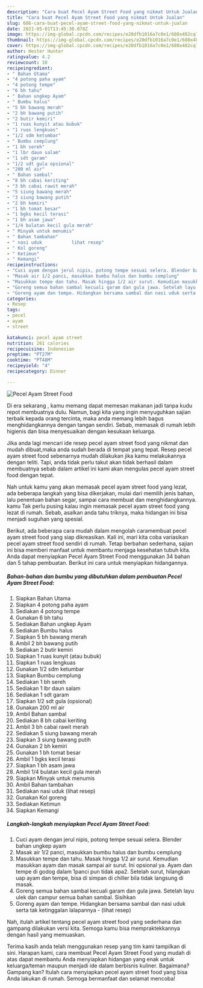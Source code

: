 ```yaml
---
description: "Cara buat Pecel Ayam Street Food yang nikmat Untuk Jualan"
title: "Cara buat Pecel Ayam Street Food yang nikmat Untuk Jualan"
slug: 686-cara-buat-pecel-ayam-street-food-yang-nikmat-untuk-jualan
date: 2021-05-01T13:45:30.078Z
image: https://img-global.cpcdn.com/recipes/e20dfb1016a7c0e1/680x482cq70/pecel-ayam-street-food-foto-resep-utama.jpg
thumbnail: https://img-global.cpcdn.com/recipes/e20dfb1016a7c0e1/680x482cq70/pecel-ayam-street-food-foto-resep-utama.jpg
cover: https://img-global.cpcdn.com/recipes/e20dfb1016a7c0e1/680x482cq70/pecel-ayam-street-food-foto-resep-utama.jpg
author: Hester Hunter
ratingvalue: 4.2
reviewcount: 10
recipeingredient:
- " Bahan Utama"
- "4 potong paha ayam"
- "4 potong tempe"
- "6 bh tahu"
- " Bahan ungkep Ayam"
- " Bumbu halus"
- "5 bh bawang merah"
- "2 bh bawang putih"
- "2 butir kemiri"
- "1 ruas kunyit atau bubuk"
- "1 ruas lengkuas"
- "1/2 sdm ketumbar"
- " Bumbu cemplung"
- "1 bh sereh"
- "1 lbr daun salam"
- "1 sdt garam"
- "1/2 sdt gula opsional"
- "200 ml air"
- " Bahan sambal"
- "8 bh cabai keriting"
- "3 bh cabai rawit merah"
- "5 siung bawang merah"
- "3 siung bawang putih"
- "2 bh kemiri"
- "1 bh tomat besar"
- "1 bgks kecil terasi"
- "1 bh asam jawa"
- "1/4 bulatan kecil gula merah"
- " Minyak untuk menumis"
- " Bahan tambahan"
- " nasi uduk           lihat resep"
- " Kol goreng"
- " Ketimun"
- " Kemangi"
recipeinstructions:
- "Cuci ayam dengan jerul nipis, potong tempe sesuai selera. Blender bahan ungkep ayam"
- "Masak air 1/2 panci, masukkan bumbu halus dan bumbu cemplung"
- "Masukkan tempe dan tahu. Masak hingga 1/2 air surut. Kemudian masukkan ayam dan masak sampai air surut. Ini opsional ya. Ayam dan tempe di godog dalam 1panci pun tidak apa2. Setelah surut, hilangkan uap ayam dan tempe, bisa di simpan di chiller bila tidak langsung di masak."
- "Goreng semua bahan sambal kecuali garam dan gula jawa. Setelah layu ulek dan campur semua bahan sambal. Sisihkan"
- "Goreng ayam dan tempe. Hidangkan bersama sambal dan nasi uduk serta tak ketinggalan lalapannya           (lihat resep)"
categories:
- Resep
tags:
- pecel
- ayam
- street

katakunci: pecel ayam street 
nutrition: 261 calories
recipecuisine: Indonesian
preptime: "PT27M"
cooktime: "PT48M"
recipeyield: "4"
recipecategory: Dinner

---
```



![Pecel Ayam Street Food](https://img-global.cpcdn.com/recipes/e20dfb1016a7c0e1/680x482cq70/pecel-ayam-street-food-foto-resep-utama.jpg)

Di era  sekarang , kamu memang dapat memesan makanan jadi tanpa kudu repot membuatnya dulu. Namun, bagi kita yang ingin menyuguhkan sajian terbaik kepada orang tercinta, maka anda memang lebih bagus menghidangkannya dengan tangan sendiri. Sebab, memasak di rumah lebih higienis dan bisa menyesuaikan dengan kesukaan keluarga.

Jika anda lagi mencari ide resep pecel ayam street food yang nikmat dan mudah dibuat,maka anda sudah berada di tempat yang tepat. Resep pecel ayam street food  sebenarnya mudah dilakukan jika kamu melakukannya dengan teliti. Tapi, anda tidak perlu takut akan tidak berhasil dalam membuatnya 
sebab dalam artikel ini kami akan mengulas pecel ayam street food dengan tepat.  



Nah untuk kamu yang akan memasak pecel ayam street food yang lezat, ada beberapa langkah yang bisa dikerjakan, mulai dari memilih jenis bahan, lalu penentuan bahan segar, sampai cara membuat dan menghidangkannya. kamu Tak perlu pusing kalau ingin memasak pecel ayam street food yang lezat di rumah. Sebab, asalkan anda  tahu triknya, maka hidangan ini bisa menjadi suguhan yang spesial.

Berikut, ada beberapa cara mudah dalam mengolah caramembuat pecel ayam street food yang siap dikreasikan. Kali ini, mari kita coba variasikan pecel ayam street food sendiri di rumah. Tetap berbahan sederhana, sajian ini bisa memberi manfaat untuk membantu menjaga kesehatan tubuh kita. Anda dapat menyiapkan Pecel Ayam Street Food menggunakan 34 bahan dan 5 tahap pembuatan. Berikut ini cara untuk menyiapkan hidangannya.

<!--inarticleads1-->

##### Bahan-bahan dan bumbu yang dibutuhkan dalam pembuatan Pecel Ayam Street Food:

1. Siapkan  Bahan Utama
1. Siapkan 4 potong paha ayam
1. Sediakan 4 potong tempe
1. Gunakan 6 bh tahu
1. Sediakan  Bahan ungkep Ayam
1. Sediakan  Bumbu halus
1. Siapkan 5 bh bawang merah
1. Ambil 2 bh bawang putih
1. Sediakan 2 butir kemiri
1. Siapkan 1 ruas kunyit (atau bubuk)
1. Siapkan 1 ruas lengkuas
1. Gunakan 1/2 sdm ketumbar
1. Siapkan  Bumbu cemplung
1. Sediakan 1 bh sereh
1. Sediakan 1 lbr daun salam
1. Sediakan 1 sdt garam
1. Siapkan 1/2 sdt gula (opsional)
1. Gunakan 200 ml air
1. Ambil  Bahan sambal
1. Sediakan 8 bh cabai keriting
1. Ambil 3 bh cabai rawit merah
1. Sediakan 5 siung bawang merah
1. Siapkan 3 siung bawang putih
1. Gunakan 2 bh kemiri
1. Gunakan 1 bh tomat besar
1. Ambil 1 bgks kecil terasi
1. Siapkan 1 bh asam jawa
1. Ambil 1/4 bulatan kecil gula merah
1. Siapkan  Minyak untuk menumis
1. Ambil  Bahan tambahan
1. Sediakan  nasi uduk           (lihat resep)
1. Gunakan  Kol goreng
1. Sediakan  Ketimun
1. Siapkan  Kemangi




<!--inarticleads2-->

##### Langkah-langkah menyiapkan Pecel Ayam Street Food:

1. Cuci ayam dengan jerul nipis, potong tempe sesuai selera. Blender bahan ungkep ayam
1. Masak air 1/2 panci, masukkan bumbu halus dan bumbu cemplung
1. Masukkan tempe dan tahu. Masak hingga 1/2 air surut. Kemudian masukkan ayam dan masak sampai air surut. Ini opsional ya. Ayam dan tempe di godog dalam 1panci pun tidak apa2. Setelah surut, hilangkan uap ayam dan tempe, bisa di simpan di chiller bila tidak langsung di masak.
1. Goreng semua bahan sambal kecuali garam dan gula jawa. Setelah layu ulek dan campur semua bahan sambal. Sisihkan
1. Goreng ayam dan tempe. Hidangkan bersama sambal dan nasi uduk serta tak ketinggalan lalapannya -           (lihat resep)




Nah, itulah artikel tentang  pecel ayam street food  yang sederhana dan gampang dilakukan versi kita. Semoga kamu bisa mempraktekkannya dengan hasil yang memuaskan. 

Terima kasih anda telah menggunakan resep yang tim kami tampilkan di sini. Harapan kami, cara membuat  Pecel Ayam Street Food yang mudah di atas dapat membantu Anda menyiapkan hidangan yang enak untuk keluarga/teman maupun menjadi ide dalam berbisnis kuliner. Bagaimana? Gampang kan? Itulah cara menyiapkan pecel ayam street food yang bisa Anda lakukan di rumah. Semoga bermanfaat dan selamat mencoba!

